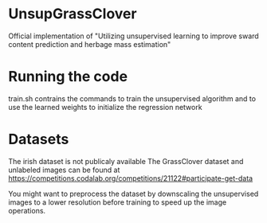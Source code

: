 # UnsupGrassClover
Official implementation of "Utilizing unsupervised learning to improve sward content prediction and herbage mass estimation"

# Running the code
train.sh contrains the commands to train the unsupervised algorithm and to use the learned weights to initialize the regression network

# Datasets
The irish dataset is not publicaly available
The GrassClover dataset and unlabeled images can be found at https://competitions.codalab.org/competitions/21122#participate-get-data

You might want to preprocess the dataset by downscaling the unsupervised images to a lower resolution before training to speed up the image operations.